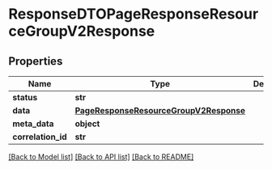 # ResponseDTOPageResponseResourceGroupV2Response

## Properties
Name | Type | Description | Notes
------------ | ------------- | ------------- | -------------
**status** | **str** |  | [optional] 
**data** | [**PageResponseResourceGroupV2Response**](PageResponseResourceGroupV2Response.md) |  | [optional] 
**meta_data** | **object** |  | [optional] 
**correlation_id** | **str** |  | [optional] 

[[Back to Model list]](../README.md#documentation-for-models) [[Back to API list]](../README.md#documentation-for-api-endpoints) [[Back to README]](../README.md)

